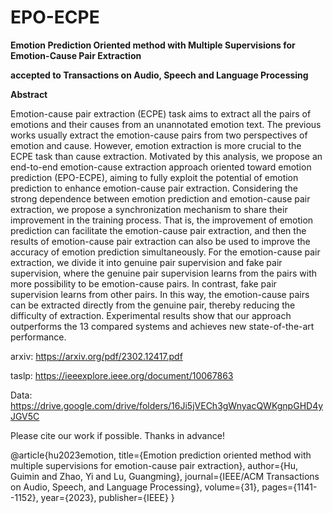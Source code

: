 # EPO-ECPE

**Emotion Prediction Oriented method with Multiple Supervisions for Emotion-Cause Pair Extraction**

**accepted to Transactions on Audio, Speech and Language Processing**

**Abstract**

Emotion-cause pair extraction (ECPE) task aims to extract all the pairs of emotions and their causes from an unannotated emotion text. The previous works usually extract the emotion-cause pairs from two perspectives of emotion and cause. However, emotion extraction is more crucial to the ECPE task than cause extraction. Motivated by this analysis, we propose an end-to-end emotion-cause extraction approach oriented toward emotion prediction (EPO-ECPE), aiming to fully exploit the potential of emotion prediction to enhance emotion-cause pair extraction. Considering the strong dependence between emotion prediction and emotion-cause pair extraction, we propose a synchronization mechanism to share their improvement in the training process. That is, the improvement of emotion prediction can facilitate the emotion-cause pair extraction, and then the results of emotion-cause pair extraction can also be used to improve the accuracy of emotion prediction simultaneously. For the emotion-cause pair extraction, we divide it into genuine pair supervision and fake pair supervision, where the genuine pair supervision learns from the pairs with more possibility to be emotion-cause pairs. In contrast, fake pair supervision learns from other pairs. In this way, the emotion-cause pairs can be extracted directly from the genuine pair, thereby reducing the difficulty of extraction. Experimental results show that our approach outperforms the 13 compared systems and achieves new state-of-the-art performance.

arxiv: https://arxiv.org/pdf/2302.12417.pdf

taslp: https://ieeexplore.ieee.org/document/10067863

Data: https://drive.google.com/drive/folders/16Ji5jVECh3gWnyacQWKgnpGHD4yJGV5C

Please cite our work if possible. Thanks in advance!

@article{hu2023emotion,
  title={Emotion prediction oriented method with multiple supervisions for emotion-cause pair extraction},
  author={Hu, Guimin and Zhao, Yi and Lu, Guangming},
  journal={IEEE/ACM Transactions on Audio, Speech, and Language Processing},
  volume={31},
  pages={1141--1152},
  year={2023},
  publisher={IEEE}
}
